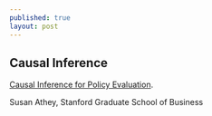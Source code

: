 ```yaml
---
published: true
layout: post
---
```

## Causal Inference

[Causal Inference for Policy Evaluation](http://techtalks.tv/talks/causal-inference-for-policy-evaluation/62350/).



Susan Athey, Stanford Graduate School of Business
